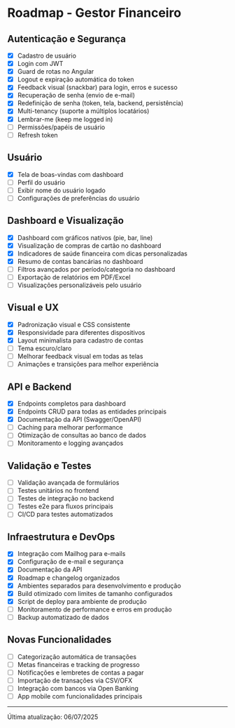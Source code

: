# Roadmap - Gestor Financeiro

## Autenticação e Segurança

- [x] Cadastro de usuário
- [x] Login com JWT
- [x] Guard de rotas no Angular
- [x] Logout e expiração automática do token
- [x] Feedback visual (snackbar) para login, erros e sucesso
- [x] Recuperação de senha (envio de e-mail)
- [x] Redefinição de senha (token, tela, backend, persistência)
- [x] Multi-tenancy (suporte a múltiplos locatários)
- [x] Lembrar-me (keep me logged in)
- [ ] Permissões/papéis de usuário
- [ ] Refresh token

## Usuário

- [x] Tela de boas-vindas com dashboard
- [ ] Perfil do usuário
- [ ] Exibir nome do usuário logado
- [ ] Configurações de preferências do usuário

## Dashboard e Visualização

- [x] Dashboard com gráficos nativos (pie, bar, line)
- [x] Visualização de compras de cartão no dashboard
- [x] Indicadores de saúde financeira com dicas personalizadas
- [x] Resumo de contas bancárias no dashboard
- [ ] Filtros avançados por período/categoria no dashboard
- [ ] Exportação de relatórios em PDF/Excel
- [ ] Visualizações personalizáveis pelo usuário

## Visual e UX

- [x] Padronização visual e CSS consistente
- [x] Responsividade para diferentes dispositivos
- [x] Layout minimalista para cadastro de contas
- [ ] Tema escuro/claro
- [ ] Melhorar feedback visual em todas as telas
- [ ] Animações e transições para melhor experiência

## API e Backend

- [x] Endpoints completos para dashboard
- [x] Endpoints CRUD para todas as entidades principais
- [x] Documentação da API (Swagger/OpenAPI)
- [ ] Caching para melhorar performance
- [ ] Otimização de consultas ao banco de dados
- [ ] Monitoramento e logging avançados

## Validação e Testes

- [ ] Validação avançada de formulários
- [ ] Testes unitários no frontend
- [ ] Testes de integração no backend
- [ ] Testes e2e para fluxos principais
- [ ] CI/CD para testes automatizados

## Infraestrutura e DevOps

- [x] Integração com Mailhog para e-mails
- [x] Configuração de e-mail e segurança
- [x] Documentação da API
- [x] Roadmap e changelog organizados
- [x] Ambientes separados para desenvolvimento e produção
- [x] Build otimizado com limites de tamanho configurados
- [x] Script de deploy para ambiente de produção
- [ ] Monitoramento de performance e erros em produção
- [ ] Backup automatizado de dados

## Novas Funcionalidades

- [ ] Categorização automática de transações
- [ ] Metas financeiras e tracking de progresso
- [ ] Notificações e lembretes de contas a pagar
- [ ] Importação de transações via CSV/OFX
- [ ] Integração com bancos via Open Banking
- [ ] App mobile com funcionalidades principais

---

Última atualização: 06/07/2025
